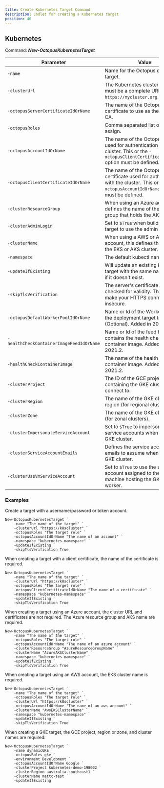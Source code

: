 ```yaml
---
title: Create Kubernetes Target Command
description: Cmdlet for creating a Kubernetes target
position: 40
---
```


## Kubernetes
Command: **_New-OctopusKubernetesTarget_**

| Parameter                                | Value                                                                                   |
| -----------------------------------------| --------------------------------------------------------------------------------------- |
| `-name`                                  | Name for the Octopus deployment target.  |
| `-clusterUrl`                            | The Kubernetes cluster URL. This must be a complete URL such as `https://mycluster.org`.  |
| `-octopusServerCertificateIdOrName`      | The name of the Octopus certificate to use as the cluster CA.  |
| `-octopusRoles`                          | Comma separated list of Roles to assign.   |
| `-octopusAccountIdOrName`                | The name of the Octopus account used for authentication with the cluster. This or the `-octopusClientCertificateIdOrName` option must be defined. |
| `-octopusClientCertificateIdOrName`      | The name of the Octopus certificate used for authentication with the cluster. This or the `-octopusAccountIdOrName` option must be defined. |
| `-clusterResourceGroup`                  | When using an Azure account, this defines the name of the resource group that holds the AKS cluster.  |
| `-clusterAdminLogin`                     | Set to `$True` when building an AKS target to use the admin login. |
| `-clusterName`                           | When using a AWS or Azure account, this defines the name of the EKS or AKS cluster.  |
| `-namespace`                             | The default kubectl namespace.  |
| `-updateIfExisting`                      | Will update an existing Kubernetes target with the same name, create if it doesn't exist.  |
| `-skipTlsVerification`                   | The server's certificate will not be checked for validity. This will make your HTTPS connections insecure.  |
| `-octopusDefaultWorkerPoolIdOrName`      | Name or Id of the Worker Pool for the deployment target to use. (Optional). Added in 2020.6. |
| `-healthCheckContainerImageFeedIdOrName` | Name or Id of the feed that contains the health check container image. Added in 2021.2. |
| `-healthCheckContainerImage`             | The name of the health check container image. Added in 2021.2. |
| `-clusterProject`                        | The ID of the GCE project containing the GKE cluster to connect to. |
| `-clusterRegion`                         | The name of the GKE cluster region (for regional clusters). |
| `-clusterZone`                           | The name of the GKE cluster zone (for zonal clusters). |
| `-clusterImpersonateServiceAccount`      | Set to `$True` to impersonate service accounts when defining a GKE cluster. |
| `-clusterServiceAccountEmails`           | Defines the service account emails to assume when defining a GKE cluster. |
| `-clusterUseVmServiceAccount`            | Set to `$True` to use the service account assigned to the virtual machine hosting the GKE target worker. |

### Examples

Create a target with a username/password or token account.

```
New-OctopusKubernetesTarget `
    -name "The name of the target" `
    -clusterUrl "https://k8scluster" `
    -octopusRoles "The target role" `
    -octopusAccountIdOrName "The name of an account" `
    -namespace "kubernetes-namespace" `
    -updateIfExisting `
    -skipTlsVerification True
```

When creating a target with a client certificate, the name of the certificate is required.

```
New-OctopusKubernetesTarget `
    -name "The name of the target" `
    -clusterUrl "https://k8scluster" `
    -octopusRoles "The target role" `
    -octopusClientCertificateIdOrName "The name of a certificate" `
    -namespace "kubernetes-namespace" `
    -updateIfExisting `
    -skipTlsVerification True
```

When creating a target using an Azure account, the cluster URL and certificates are not required. The Azure resource group and AKS name are required.

```
New-OctopusKubernetesTarget `
    -name "The name of the target" `
    -octopusRoles "The target role" `
    -octopusAccountIdOrName "The name of an azure account" `
    -clusterResourceGroup "AzureResourceGroupName" `
    -clusterName "AzureAKSClusterName" `
    -namespace "kubernetes-namespace" `
    -updateIfExisting `
    -skipTlsVerification True
```

When creating a target using an AWS account, the EKS cluster name is required.

```
New-OctopusKubernetesTarget `
    -name "The name of the target" `
    -octopusRoles "The target role" `
    -clusterUrl "https://k8scluster" `
    -octopusAccountIdOrName "The name of an aws account" `
    -clusterName "AwsEKSClusterName" `
    -namespace "kubernetes-namespace" `
    -updateIfExisting `
    -skipTlsVerification True
```

When creating a GKE target, the GCE project, region or zone, and cluster names are required:

```
New-OctopusKubernetesTarget `
    -name dynamicGKE `
    -octopusRoles gke `
    -environment Development `
    -octopusAccountIdOrName Google `
    -clusterProject kubernetes-demo-198002 `
    -clusterRegion australia-southeast1 `
    -clusterName mattc-test `
    -updateIfExisting
```

